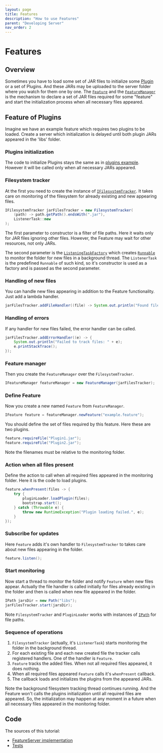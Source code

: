 ```yaml
---
layout: page
title: Features
description: "How to use Features"
parent: "Developing Server"
nav_order: 2
---
```


# Features

## Overview

Sometimes you have to load some set of JAR files to initialize some [Plugin](./Plugins) or a set of Plugins. And these JARs may be uploaded to the server folder where you watch for them one by one.
The [`Feature`](../apidocs/info/smart_tools/smartactors/core/ifeature_manager/IFeature.html) and the [`FeatureManager`](../apidocs/info/smart_tools/smartactors/core/ifeature_manager/IFeatureManager.html) is the mechanism to declare a set of JAR files required for some "feature" and start the initialization process when all necessary files appeared.

## Feature of Plugins

Imagine we have an example feature which requires two plugins to be loaded. Create a server which initialization is delayed until both plugin JARs appeared in the 'libs' folder.

### Plugins initialization

The code to initialize Plugins stays the same as in [plugins example](./Plugins). However it will be called only when all necessary JARs appeared.

### Filesystem tracker

At the first you need to create the instance of [`IFilesystemTracker`](../apidocs/info/smart_tools/smartactors/core/ifilesystem_tracker/IFilesystemTracker.html). It takes care on monitoring of the filesystem for already existing and new appearing files.

```java
IFilesystemTracker jarFilesTracker = new FilesystemTracker(
    (path) -> path.getPath().endsWith(".jar"),
    ListenerTask::new
);
```

The first parameter to constructor is a filter of file paths. Here it waits only for JAR files ignoring other files. However, the Feature may wait for other resources, not only JARs.

The second parameter is the [`ListeningTaskFactory`](../apidocs/info/smart_tools/smartactors/core/filesystem_tracker/ListeningTaskFactory.html) which creates [`Runnable`](http://docs.oracle.com/javase/8/docs/api/java/lang/Runnable.html) to monitor the folder for new files in a background thread. The `ListenerTask` is the predefined `Runnable` of such kind, so it's constructor is used as a factory and is passed as the second parameter.

### Handling of new files

You can handle new files appearing in addition to the Feature functionality. Just add a lambda handler.

```java
jarFilesTracker.addFileHandler((file) -> System.out.println("Found file: " + file));
```

### Handling of errors

If any handler for new files failed, the error handler can be called.

```java
jarFilesTracker.addErrorHandler((e) -> {
    System.out.println("Failed to track files: " + e);
    e.printStackTrace();
});
```

### Feature manager

Then you create the `FeatureManager` over the `FilesystemTracker`.

```java
IFeatureManager featureManager = new FeatureManager(jarFilesTracker);
```

### Define Feature

Now you create a new named `Feature` from `FeatureManager`.

```java
IFeature feature = featureManager.newFeature("example.feature");
```

You should define the set of files required by this feature. Here these are two plugins.

```java
feature.requireFile("Plugin1.jar");
feature.requireFile("Plugin2.jar");
```

Note the filenames must be relative to the monitoring folder.

### Action when all files present

Define the action to call when all required files appeared in the monitoring folder. Here it is the code to load plugins.

```java
feature.whenPresent(files -> {
    try {
        pluginLoader.loadPlugin(files);
        bootstrap.start();
    } catch (Throwable e) {
        throw new RuntimeException("Plugin loading failed.", e);
    }
});
```

### Subscribe for updates

Here `Feature` adds it's own handler to `FilesystemTracker` to takes care about new files appearing in the folder.

```java
feature.listen();
```

### Start monitoring

Now start a thread to monitor the folder and notify `Feature` when new files appear. Actually the file handler is called initially for files already existing in the folder and then is called when new file appeared in the folder.

```java
IPath jarsDir = new Path("libs");
jarFilesTracker.start(jarsDir);
```

Note `FilesystemTracker` and `PluginLoader` works with instances of [`IPath`](../apidocs/info/smart_tools/smartactors/core/ipath/IPath.html) for file paths.

### Sequence of operations

1. `FilesystemTracker` (actually, it's `ListenerTask`) starts monitoring the folder in the background thread.
2. For each existing file and each new created file the tracker calls registered handlers. One of the handler is `Feature`.
3. `Feature` tracks the added files. When not all required files appeared, it does nothing.
4. When all required files appeared `Feature` calls it's `whenPresent` callback.
5. The callback loads and initializes the plugins from the appeared JARs.

Note the background filesystem tracking thread continues running. And the Feature won't calls the plugins initialization until all required files are appeared. So, the initialization may happen at any moment in a future when all necessary files appeared in the monitoring folder.

## Code

The sources of this tutorial:

* [FeatureServer implementation](../xref/info/smart_tools/smartactors/core/examples/feature/package-frame.html)
* [Tests](../core.examples/xref-test/info/smart_tools/smartactors/core/examples/FeatureExample.html)
